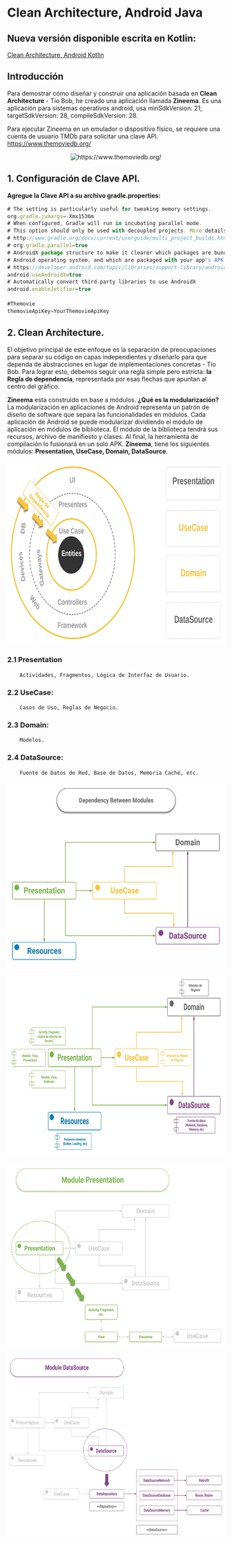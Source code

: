 Clean Architecture, Android Java
================================

## Nueva versión disponible escrita en Kotlin:
[Clean Architecture, Android Kotlin](https://github.com/Juan-Ricardo/Android-Kotlin-Clean-Architecture)

Introducción
-----------------
Para demostrar cómo diseñar y construir una aplicación basada en **Clean Architecture** - Tío Bob, he creado una aplicación llamada  **Zineema**. Es una aplicación para sistemas operativos android, usa minSdkVersion: 21, targetSdkVersion: 28, compileSdkVersion: 28.

Para ejecutar Zineema en un emulador o dispositivo físico, se requiere una cuenta de usuario TMDb para solicitar una clave API. https://www.themoviedb.org/
<p align="center">
  <img alt="https://www.themoviedb.org/" src="https://www.themoviedb.org/assets/2/v4/logos/primary-green-d70eebe18a5eb5b166d5c1ef0796715b8d1a2cbc698f96d311d62f894ae87085.svg" width="94" height="94"/>
</p>

## 1. Configuración de Clave API.
**Agregue la Clave API a su archivo gradle.properties:**
```javascript
# The setting is particularly useful for tweaking memory settings.
org.gradle.jvmargs=-Xmx1536m
# When configured, Gradle will run in incubating parallel mode.
# This option should only be used with decoupled projects. More details, visit
# http://www.gradle.org/docs/current/userguide/multi_project_builds.html#sec:decoupled_projects
# org.gradle.parallel=true
# AndroidX package structure to make it clearer which packages are bundled with the
# Android operating system, and which are packaged with your app's APK
# https://developer.android.com/topic/libraries/support-library/androidx-rn
android.useAndroidX=true
# Automatically convert third-party libraries to use AndroidX
android.enableJetifier=true

#Themovie
themovieApiKey=YourThemovieApiKey
```
## 2. Clean Architecture.
El objetivo principal de este enfoque es la separación de preocupaciones para separar su código en capas independientes y diseñarlo para que dependa de abstracciones en lugar de implementaciones concretas - Tío Bob. Para lograr esto, debemos seguir una regla simple pero estricta:  **la Regla de dependencia**, representada por esas flechas que apuntan al centro del gráfico.

**Zineema** esta construido en base a módulos. **¿Qué es la modularización?** La modularización en aplicaciones de Android representa un patrón de diseño de software que separa las funcionalidades en módulos. Cada aplicación de Android se puede modularizar dividiendo el módulo de aplicación en módulos de biblioteca. El módulo de la biblioteca tendrá sus recursos, archivo de manifiesto y clases. Al final, la herramienta de compilación lo fusionará en un solo APK. **Zineema**, tiene los siguientes módulos: **Presentation, UseCase, Domain, DataSource**. 

<p align="center">
  <img src="https://github.com/Juan-Ricardo/Android-Java-Clean-Architecture/blob/master/resource/src/main/assets/images/Android-Clean-Architecture-CAv1.jpeg" width="724" height="424"/>
</p>

### 2.1 Presentation
        Actividades, Fragmentos, Lógica de Interfaz de Usuario.
### 2.2 UseCase: 
        Casos de Uso, Reglas de Negocio.
### 2.3 Domain: 
        Modelos.
### 2.4 DataSource: 
        Fuente de Datos de Red, Base de Datos, Memoria Caché, etc.
<p align="center">        
  <img src="https://github.com/Juan-Ricardo/Android-Java-Clean-Architecture/blob/master/resource/src/main/assets/images/Android-Clean-Architecture-CAv2.jpeg" width="600" height="424"/>
  </p>
  
  <p align="center">        
  <img src="https://github.com/Juan-Ricardo/Android-Java-Clean-Architecture/blob/master/resource/src/main/assets/images/Android-Clean-Architecture-CAv2.1.jpeg" width="724" height="424"/>
  </p>
  
  <p align="center">        
  <img src="https://github.com/Juan-Ricardo/Android-Java-Clean-Architecture/blob/master/resource/src/main/assets/images/Android-Clean-Architecture-CAv2.2.0.jpeg" width="624" height="424"/>
  </p>
  
  <p align="center">        
  <img src="https://github.com/Juan-Ricardo/Android-Java-Clean-Architecture/blob/master/resource/src/main/assets/images/Android-Clean-Architecture-CAv2.2.1.jpeg" width="724" height="424"/>
  </p>
